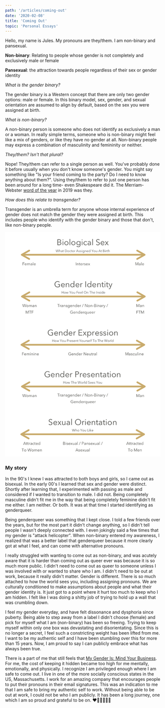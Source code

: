```yaml
---
path: '/articles/coming-out'
date: '2020-02-08'
title: 'Coming Out'
topic: 'Personal Essays'
---
```


Hello, my name is Jules.  My pronouns are they/them.  I am non-binary and pansexual.

**Non-binary**:  Relating to people whose gender is not completely and exclusively male or female

**Pansexual**: the attraction towards people regardless of their sex or gender identity

*What is the gender binary?*

The gender binary is a Western concept that there are only two gender options: male or female.  In this binary model, sex, gender, and sexual orientation are assumed to align by default, based on the sex you were assigned at birth.

*What is non-binary?*

A non-binary person is someone who does not identify as exclusively a man or a woman. In really simple terms, someone who is non-binary might feel like a mix of genders, or like they have no gender at all.  Non-binary people may express a combination of masculinity and femininity or neither.  

*They/them?  Isn't that plural?*

Nope! They/them can refer to a single person as well. You've probably done it before usually when you don't know someone's gender. You might say something like "Is your friend coming to the party? Do I need to know anything about them?".  Using they/them to refer to just one person has been around for a long time- even Shakespeare did it.  The Merriam-Webster [word of the year](https://time.com/5746516/merriam-webster-word-of-the-year-2019/) in 2019 was they.

*How does this relate to transgender?*

Transgender is an umbrella term for anyone whose internal experience of gender does not match the gender they were assigned at birth.  This includes people who identify with the gender binary and those that don't, like non-binary people.

![The differences between sex, gender, and sexual orientation](gender-graphic.png)


### My story

In the 90's I knew I was attracted to both boys and girls, so I came out as bisexual.  In the early 00's I learned that sex and gender were distinct.  Shortly after learning that, I experimented with passing as male and considered if I wanted to transition to male.  I did not.  Being completely masculine didn't fit me in the way that being completely feminine didn't fit me either.  I am neither.  Or both.  It was at that time I started identifying as genderqueer.

Being genderqueer was something that I kept close.  I told a few friends over the years, but for the most part it didn't change anything, so I didn't tell people I wasn't deeply connected with.  I even jokingly said a few times that my gender is "attack helicopter".  When non-binary entered my awareness, I realized that was a better label that genderqueer because it more clearly got at what I feel, and can come with alternative pronouns.  

I really struggled with wanting to come out as non-binary, and was acutely aware that it is harder than coming out as queer ever was because it is so much more public.  I didn't need to come out as queer to someone unless I was involved with or wanted to share who I am.  I didn't need to be out at work, because it really didn't matter.  Gender is different.  There is so much attached to how the world sees you, including assigning pronouns.  We are culturally conditioned to make assumptions about people and what their gender identity is.  It just got to a point where it hurt too much to keep who I am hidden.  I felt like I was doing a shitty job of trying to hold up a wall that was crumbling down.

I feel my gender everyday, and have felt dissonance and dysphoria since puberty.  Being able to step away from a label I didn't choose (female) and pick for myself what I am (non-binary) has been so freeing.  Trying to keep myself within only one box was devastating and disorientating.  Since this is no longer a secret, I feel such a constricting weight has been lifted from me.  I want to be my authentic self and I have been stumbling over this for more than 15 years.  Now, I am proud to say I can publicly embrace what has always been true.

There is a part of me that still feels that [My Gender Is: Mind Your Business](https://www.them.us/story/my-gender-is-mind-your-business).  For me, the cost of keeping it hidden became too high for me mentally, emotionally, and physically.  I recognize I am privileged enough where I am safe to come out.  I live in one of the more socially conscious states in the US, Massachusetts.  I work for an amazing company that encourages people to put their pronouns in their email signatures.  This was an indication to me that I am safe to bring my authentic self to work.  Without being able to be out at work, I could not be who I am publicly.  It has been a long journey, one which I am so proud and grateful to be on. ❤️🧡💛💚💙💜
